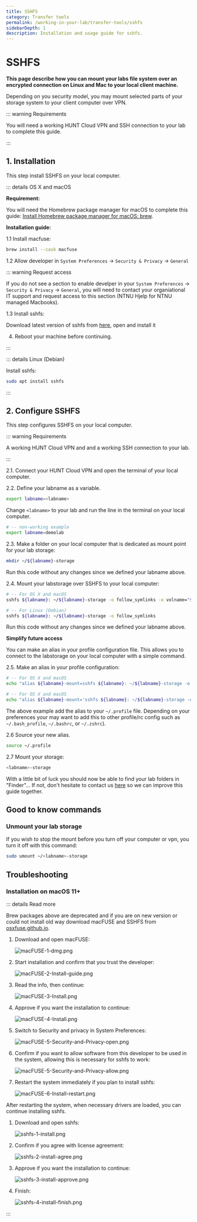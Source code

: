 ```yaml
---
title: SSHFS
category: Transfer tools
permalink: /working-in-your-lab/transfer-tools/sshfs
sidebarDepth: 1
description: Installation and usage guide for sshfs.
---
```


# SSHFS

**This page describe how you can mount your labs file system over an encrypted connection on Linux and Mac to your local client machine.**

Depending on you security model, you may mount selected parts of your storage system to your client computer over VPN.

::: warning Requirements

You will need a working HUNT Cloud VPN and SSH connection to your lab to complete this guide.

:::

## 1. Installation 

This step install SSHFS on your local computer.

::: details OS X and macOS

**Requirement:** 

You will need the Homebrew package manager for macOS to complete this guide: [Install Homebrew package manager for macOS: brew](https://brew.sh/).

**Installation guide:**

1.1 Install macfuse:

   ```bash
   brew install --cask macfuse
   ```

1.2 Allow developer in `System Preferences` -> `Security & Privacy` -> `General`

   ::: warning Request access
   
   If you do not see a section to enable develper in your `System Preferences` -> `Security & Privacy` -> `General`, you will need to contact your organiational IT support and request access to this section (NTNU Hjelp for NTNU managed Macbooks).

1.3 Install sshfs:

   Download latest version of sshfs from [here](https://github.com/osxfuse/sshfs/releases), open and install it

4. Reboot your machine before continuing.

:::



::: details Linux (Debian)

Install sshfs:

   ```bash
   sudo apt install sshfs
   ```
:::


## 2. Configure SSHFS

This step configures SSHFS on your local computer.

::: warning Requirements

A working HUNT Cloud VPN and and a working SSH connection to your lab.

:::

2.1. Connect your HUNT Cloud VPN and open the terminal of your local computer.

2.2. Define your labname as a variable.

   ```bash
   export labname=<labname>
   ```
  
   Change `<labname>` to your lab and run the line in the terminal on your local computer.
   
   ```bash
   # -- non-working example
   export labname=demolab
   ```

2.3. Make a folder on your local computer that is dedicated as mount point for your lab storage:

   ```bash
   mkdir ~/${labname}-storage
   ```

Run this code without any changes since we defined your labname above.

2.4. Mount your labstorage over SSHFS to your local computer:

   ```bash
   # -- For OS X and macOS
   sshfs ${labname}: ~/${labname}-storage -o follow_symlinks -o volname="${labname}-storage"

   # -- For Linux (Debian)
   sshfs ${labname}: ~/${labname}-storage -o follow_symlinks
   ```
   
Run this code without any changes since we defined your labname above.

**Simplify future access**

You can make an alias in your profile configuration file. This allows you to connect to the labstorage on your local computer with a simple command.

2.5. Make an alias in your profile configuration:

   ```bash
   # -- For OS X and macOS
   echo "alias ${labname}-mount=sshfs ${labname}: ~/${labname}-storage -o follow_symlinks -o volname=${labname}" >> ~/.profile
   
   # -- For OS X and macOS
   echo "alias ${labname}-mount='sshfs ${labname}: ~/${labname}-storage -o follow_symlinks'" >> ~/.profile
   ```
   The above example add the alias to your `~/.profile` file. Depending on your preferences your may want to add this to other profile/rc config such as `~/.bash_profile`, `~/.bashrc`, or `~/.zshrc`).
   
2.6 Source your new alias. 

  ```bash
  source ~/.profile
  ```

2.7 Mount your storage: 

  ```bash
  <labname>-storage
  ```

With a little bit of luck you should now be able to find your lab folders in "Finder"... If not, don't hesitate to contact us [here](/contact) so we can improve this guide together.

## Good to know commands

### Unmount your lab storage

If you wish to stop the mount before you turn off your computer or vpn, you turn it off with this command:

  ```bash
  sudo umount ~/<labname>-storage
  ```

## Troubleshooting

### Installation on macOS 11+

::: details Read more

Brew packages above are deprecated and if you are on new version or could not install old way download
macFUSE and SSHFS from [osxfuse.github.io](https://osxfuse.github.io/).

1. Download and open macFUSE:

    ![macFUSE-1-dmg.png](./images/macFUSE-1-dmg.png)

2. Start installation and confirm that you trust the developer:

    ![macFUSE-2-Install-guide.png](./images/macFUSE-2-Install-guide.png)

3. Read the info, then continue:

    ![macFUSE-3-Install.png](./images/macFUSE-3-Install.png)

4. Approve if you want the installation to continue:

    ![macFUSE-4-Install.png](./images/macFUSE-4-Install.png)

5. Switch to Security and privacy in System Preferences:

    ![macFUSE-5-Security-and-Privacy-open.png](./images/macFUSE-5-Security-and-Privacy-open.png)

6. Confirm if you want to allow software from this developer to be used in the system,
   allowing this is necessary for sshfs to work:

    ![macFUSE-5-Security-and-Privacy-allow.png](./images/macFUSE-5-Security-and-Privacy-allow.png)

7. Restart the system immediately if you plan to install sshfs:

    ![macFUSE-6-Install-restart.png](./images/macFUSE-6-Install-restart.png)

After restarting the system, when necessary drivers are loaded, you can continue installing sshfs.

1. Download and open sshfs:

    ![sshfs-1-install.png](./images/sshfs-1-install.png)

2. Confirm if you agree with license agreement:

    ![sshfs-2-install-agree.png](./images/sshfs-2-install-agree.png)

3. Approve if you want the installation to continue:

    ![sshfs-3-install-approve.png](./images/sshfs-3-install-approve.png)

4. Finish:

    ![sshfs-4-install-finish.png](./images/sshfs-4-install-finish.png)

:::
